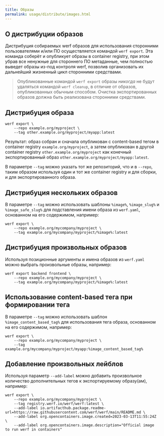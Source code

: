 ```yaml
---
title: Образы
permalink: usage/distribute/images.html
---
```


## О дистрибуции образов

Дистрибуция собираемых werf образов для использования сторонними пользователями и/или ПО осуществляется командой `werf export`. Эта команда соберёт и опубликует образы в container registry, при этом убрав все ненужные для стороннего ПО метаданные, чем полностью выведет образы из-под контроля werf, позволив организовать их дальнейший жизненный цикл сторонними средствами.

> Опубликованные командой `werf export` образы *никогда* не будут удаляться командой `werf cleanup`, в отличие от образов, опубликованных обычным способом. Очистка экспортированных образов должна быть реализована сторонними средствами.

## Дистрибуция образа

```shell
werf export \
    --repo example.org/myproject \
    --tag other.example.org/myproject/myapp:latest
```

Результат: образ собран и сначала опубликован с content-based тегом в container registry `example.org/myproject`, а затем опубликован в другой container registry `other.example.org/myproject` как конечный экспортированный образ `other.example.org/myproject/myapp:latest`.

В параметре `--tag` можно указать тот же репозиторий, что и в `--repo`, таким образом используя один и тот же container registry и для сборки, и для экспортированного образа.

## Дистрибуция нескольких образов

В параметре `--tag` можно использовать шаблоны `%image%`, `%image_slug%` и `%image_safe_slug%` для подставления имени образа из `werf.yaml`, основанном на его содержимом, например:

```shell
werf export \
    --repo example.org/mycompany/myproject \
    --tag example.org/mycompany/myproject/%image%:latest
```

## Дистрибуция произвольных образов

Используя позиционные аргументы и имена образов из `werf.yaml` можно выбрать произвольные образы, например:

```shell
werf export backend frontend \
    --repo example.org/mycompany/myproject \
    --tag example.org/mycompany/myproject/%image%:latest
```

## Использование content-based тега при формировании тега

В параметре `--tag` можно использовать шаблон `%image_content_based_tag%` для использования тега образа, основанном на его содержимом, например:

```shell
werf export \
    --repo example.org/mycompany/myproject \
    --tag example.org/mycompany/myproject/myapp:%image_content_based_tag%
```

## Добавление произвольных лейблов

Используя параметр `--add-label` можно добавить произвольное количество дополнительных тегов к экспортируемому образу(ам), например:

```shell
werf export \
    --repo example.org/mycompany/myproject \
    --tag registry.werf.io/werf/werf:latest \
    --add-label io.artifacthub.package.readme-url=https://raw.githubusercontent.com/werf/werf/main/README.md \
    --add-label org.opencontainers.image.created=2023-03-13T11:55:24Z \
    --add-label org.opencontainers.image.description="Official image to run werf in containers"
```
